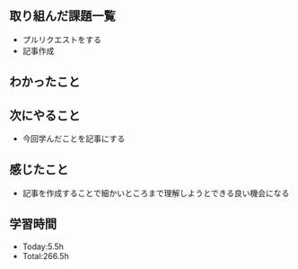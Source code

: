 ## 取り組んだ課題一覧
- プルリクエストをする
- 記事作成
  
## わかったこと
## 次にやること
-  今回学んだことを記事にする
## 感じたこと
- 記事を作成することで細かいところまで理解しようとできる良い機会になる
  
## 学習時間
- Today:5.5h
- Total:266.5h
